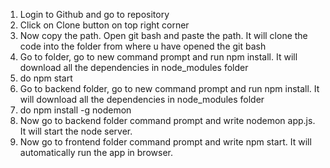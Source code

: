 1. Login to Github and go to repository
2. Click on Clone button on top right corner 
3. Now copy the path. Open git bash and paste the path. It will clone the code into the folder from where u have opened the git bash
4. Go to folder, go to new command prompt and run npm install. It will download all the dependencies in node_modules folder
5. do npm start
6. Go to backend folder, go to new command prompt and run npm install. It will download all the dependencies in node_modules folder
7. do npm install -g nodemon
8. Now go to backend folder command prompt and write nodemon app.js. It will start the node server.
9. Now go to frontend folder command prompt and write npm start. It will automatically run the app in browser.
